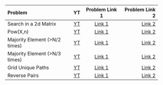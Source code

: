 | Problem | YT | Problem Link 1 | Problem Link 2 |
| :--- | :---: | :---: | ---: |
| Search in a 2d Matrix | [YT](https://youtu.be/ZYpYur0znng) |	[Link 1](https://www.codingninjas.com/codestudio/problems/980531?topList=striver-sde-sheet-problems&utm_source=striver&utm_medium=website) | [Link 2](https://leetcode.com/problems/search-a-2d-matrix/) |
| Pow(X,n) | [YT](https://youtu.be/l0YC3876qxg) |	[Link 1](https://www.codingninjas.com/codestudio/problems/1082146?topList=striver-sde-sheet-problems&utm_source=striver&utm_medium=website) | [Link 2](https://leetcode.com/problems/powx-n/) |
| Majority Element (>N/2 times) | [YT](https://youtu.be/AoX3BPWNnoE) |	[Link 1](https://www.codingninjas.com/codestudio/problems/842495?topList=striver-sde-sheet-problems&utm_source=striver&utm_medium=website) | [Link 2](https://leetcode.com/problems/majority-element/) |
| Majority Element (>N/3 times) | [YT](https://youtu.be/yDbkQd9t2ig) |	[Link 1](https://www.codingninjas.com/codestudio/problems/893027?topList=striver-sde-sheet-problems&utm_source=striver&utm_medium=website) | [Link 2](https://leetcode.com/problems/majority-element-ii/) |
| Grid Unique Paths | [YT](https://youtu.be/t_f0nwwdg5o) |	[Link 1](https://www.codingninjas.com/codestudio/problems/1081470?topList=striver-sde-sheet-problems&utm_source=striver&utm_medium=website) | [Link 2](https://leetcode.com/problems/unique-paths/) |
| Reverse Pairs | [YT](https://youtu.be/S6rsAlj_iB4) |	[Link 1](https://www.codingninjas.com/codestudio/problems/1112652?topList=striver-sde-sheet-problems&utm_source=striver&utm_medium=website) | [Link 2](https://leetcode.com/problems/reverse-pairs/) |
